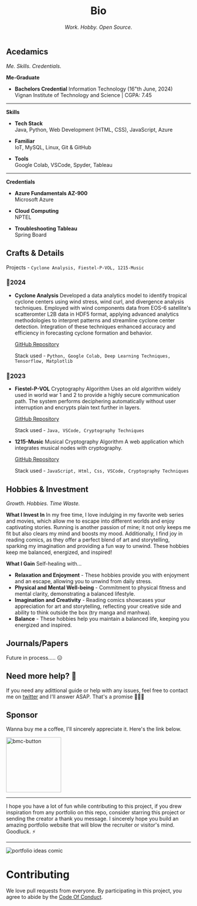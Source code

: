 <div align="center">
  <h1>Bio</h1>
  <em>Work. Hobby. Open Source.</em>
</div>
<br>

## Acedamics
*Me. Skills. Credentials.*
<!--
Visit the [repository](https://github.com/evavic44/portfolio-ideas) on Github and scroll to the readme section, you'll see a pencil icon on the right, click it to fork the project. This will create a copy in your account.

![fork-project](https://user-images.githubusercontent.com/62628408/164759147-84c9baa0-503e-4163-a352-6132de3b916c.png)
-->
**Me-Graduate**
- **Bachelors Credential**
  Information Technology (16"th June, 2024)
  Vignan Institute of Technology and Science | CGPA: 7.45

---

**Skills**
- **Tech Stack**  
  Java, Python, Web Development (HTML, CSS), JavaScript, Azure

- **Familiar**  
  IoT, MySQL, Linux, Git & GitHub

- **Tools**  
  Google Colab, VSCode, Spyder, Tableau

---

**Credentials**
- **Azure Fundamentals AZ-900**  
  Microsoft Azure

- **Cloud Computing**  
  NPTEL

- **Troubleshooting Tableau**  
  Spring Board

## Crafts & Details

Projects - `Cyclone Analysis, Fiestel-P-VOL, 1215-Music`

### 📅**2024**
- **Cyclone Analysis**
  Developed a data analytics model to identify tropical cyclone centers using wind stress, wind curl, 
  and divergence analysis techniques. Employed with wind components data from EOS-6 satellite's 
  scatteromter L2B data in HDF5 format, applying advanced analytics methodologies to interpret 
  patterns and streamline cyclone center detection. Integration of these techniques enhanced 
  accuracy and efficiency in forecasting cyclone formation and behavior.

  [GitHub Repository](https://github.com/Karroat/Cyclone-Analysis.git)
  
  Stack used - `Python, Google Colab, Deep Learning Techniques, Tensorflow, Matplotlib`

### 📅**2023**
- **Fiestel-P-VOL** Cryptography Algorithm
  Uses an old algorithm widely used in world war 1 and 2 to provide a highly secure communication 
  path. The system performs deciphering automatically without user interruption and encrypts
  plain text further in layers.

  [GitHub Repository](https://github.com/Karroat/fiestel.git)

  Stack used - `Java, VSCode, Cryptography Techniques`

- **1215-Music** Musical Cryptography Algorithm 
  A web application which integrates musical nodes with cryptography.

  [GitHub Repository](https://github.com/Karroat/1215music.git)

  Stack used - `JavaScript, Html, Css, VSCode, Cryptography Techniques`

## Hobbies & Investment

*Growth. Hobbies. Time Waste.*

**What I Invest In**
In my free time, I love indulging in my favorite web series and movies, which allow me to escape into different worlds and enjoy captivating stories. Running is another passion of mine; it not only keeps me fit but also clears my mind and boosts my mood. Additionally, I find joy in reading comics, as they offer a perfect blend of art and storytelling, sparking my imagination and providing a fun way to unwind. These hobbies keep me balanced, energized, and inspired!

**What I Gain**
Self-healing with...

- **Relaxation and Enjoyment** - These hobbies provide you with enjoyment and an escape, allowing you to unwind from daily stress.
- **Physical and Mental Well-being** - Commitment to physical fitness and mental clarity, demonstrating a balanced lifestyle.
- **Imagination and Creativity** - Reading comics showcases your appreciation for art and storytelling, reflecting your creative side and ability to think outside the box (try manga and manhwa).
- **Balance** - These hobbies help you maintain a balanced life, keeping you energized and inspired.

## Journals/Papers

Future in process..... 😑

## Need more help? 🤔

If you need any adittional guide or help with any issues, feel free to contact me on [twitter](https://twitter.com/victorekea) and I'll answer ASAP. That's a promise 🤝🏽😊

## Sponsor

Wanna buy me a coffee, I'll sincerely appreciate it. Here's the link below.

<a href="https://www.buymeacoffee.com/victoreke">
 <img width="150px" alt="bmc-button" src="https://user-images.githubusercontent.com/62628408/127788747-8850d386-fc61-4fff-b18f-8c5ee597be34.png">
</a>

<hr>
I hope you have a lot of fun while contributing to this project, if you drew inspiration from any portfolio on this repo, consider starring this project or sending the creator a thank you message. I sincerely hope you build an amazing portfolio website that will blow the recruiter or visitor's mind. Goodluck. ⚡

<hr>
<img src="https://user-images.githubusercontent.com/62628408/163662723-96f828c7-a971-473a-83a0-33d23a0f7efe.png" alt="portfolio ideas comic">

# Contributing

We love pull requests from everyone. By participating in this project, you
agree to abide by the [Code Of Conduct](https://github.com/Evavic44/portfolio-ideas/blob/main/CODE_OF_CONDUCT.md).
